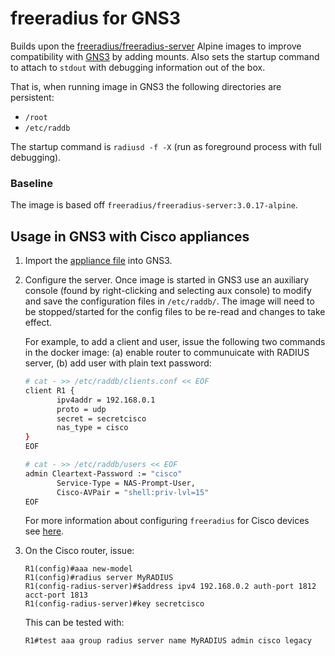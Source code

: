 # freeradius for GNS3

Builds upon the
[freeradius/freeradius-server](https://hub.docker.com/r/freeradius/freeradius-server)
Alpine images to improve compatibility with
[GNS3](https://github.com/GNS3/) by adding mounts. Also sets the
startup command to attach to `stdout` with debugging information out
of the box.

That is, when running image in GNS3 the following directories are
persistent:

* `/root`
* `/etc/raddb`

The startup command is `radiusd -f -X` (run as foreground process with
full debugging).

### Baseline

The image is based off `freeradius/freeradius-server:3.0.17-alpine`.

## Usage in GNS3 with Cisco appliances

1. Import the [appliance
   file](https://github.com/kazkansouh/gns3-freeradius/blob/master/freeradius.gns3a)
   into GNS3.
2. Configure the server. Once image is started in GNS3 use an
   auxiliary console (found by right-clicking and selecting aux
   console) to modify and save the configuration files in
   `/etc/raddb/`. The image will need to be stopped/started for the
   config files to be re-read and changes to take effect.

   For example, to add a client and user, issue the following two
   commands in the docker image: (a) enable router to communuicate
   with RADIUS server, (b) add user with plain text password:

   ```bash
   # cat - >> /etc/raddb/clients.conf << EOF
   client R1 {
          ipv4addr = 192.168.0.1
          proto = udp
          secret = secretcisco
          nas_type = cisco
   }
   EOF
   ```
   ```bash
   # cat - >> /etc/raddb/users << EOF
   admin Cleartext-Password := "cisco"
          Service-Type = NAS-Prompt-User,
          Cisco-AVPair = "shell:priv-lvl=15"
   EOF
   ```

   For more information about configuring `freeradius` for Cisco
   devices see
   [here](https://www.cisco.com/c/en/us/support/docs/security-vpn/remote-authentication-dial-user-service-radius/116291-configure-freeradius-00.html).

3. On the Cisco router, issue:
   ```
   R1(config)#aaa new-model
   R1(config)#radius server MyRADIUS
   R1(config-radius-server)#$address ipv4 192.168.0.2 auth-port 1812 acct-port 1813
   R1(config-radius-server)#key secretcisco
   ```

   This can be tested with:
   ```
   R1#test aaa group radius server name MyRADIUS admin cisco legacy
   ```
